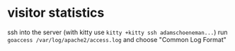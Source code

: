 # visitor statistics
ssh into the server (with kitty use `kitty +kitty ssh adamschoeneman...`)
run `goaccess /var/log/apache2/access.log` and choose "Common Log Format"

